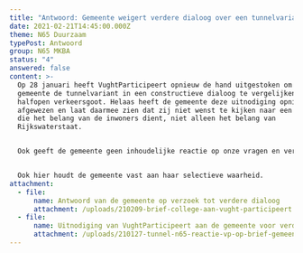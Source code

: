 ```yaml
---
title: "Antwoord: Gemeente weigert verdere dialoog over een tunnelvariant voor de N65"
date: 2021-02-21T14:45:00.000Z
theme: N65 Duurzaam
typePost: Antwoord
group: N65 MKBA
status: "4"
answered: false
content: >-
  Op 28 januari heeft VughtParticipeert opnieuw de hand uitgestoken om met de
  gemeente de tunnelvariant in een constructieve dialoog te vergelijken met de
  halfopen verkeersgoot. Helaas heeft de gemeente deze uitnodiging opnieuw
  afgewezen en laat daarmee zien dat zij niet wenst te kijken naar een variant
  die het belang van de inwoners dient, niet alleen het belang van
  Rijkswaterstaat.


  Ook geeft de gemeente geen inhoudelijke reactie op onze vragen en verwijst naar enkele verschilpunten in de calculatie van de Lunettentunnel. In een constructieve dialoog hadden wij deze verschilpunten kunnen kwantificeren en vergelijken met de voordelen van de tunnelvariant wat betreft leefbaarheid en gezondheidswinst. Dat had een volledige vergelijking met de calculatie van de gemeente opgeleverd, waarin verzuimd is de kosten voor het aanpassen van het onderliggend wegennet en de kosten die gemaakt worden voor de N65 als onderdeel van project PHS (Programma Hoogfrequent Spoor) te betrekken. 


  Ook hier houdt de gemeente vast aan haar selectieve waarheid.
attachment:
  - file:
      name: Antwoord van de gemeente op verzoek tot verdere dialoog
      attachment: /uploads/210209-brief-college-aan-vught-participeert.pdf
  - file:
      name: Uitnodiging van VughtParticipeert aan de gemeente voor verdere dialoog
      attachment: /uploads/210127-tunnel-n65-reactie-vp-op-brief-gemeente-dd-12-januari.vs10.pdf
---
```

